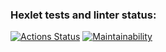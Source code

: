 ### Hexlet tests and linter status:
[![Actions Status](https://github.com/alex-prog4/frontend-project-44/actions/workflows/hexlet-check.yml/badge.svg)](https://github.com/alex-prog4/frontend-project-44/actions)
[![Maintainability](https://api.codeclimate.com/v1/badges/fbcd3a4bad8ab8450ed9/maintainability)](https://codeclimate.com/github/alex-prog4/frontend-project-44/maintainability)
<script src="https://github.com/alex-prog4/frontend-project-44/blob/main/demo.cast" async></script>
<script src="https://github.com/alex-prog4/frontend-project-44/blob/main/democalc.cast" async></script>
<script src="https://github.com/alex-prog4/frontend-project-44/blob/main/demogcd.cast" async></script>
<script src="https://github.com/alex-prog4/frontend-project-44/blob/main/demoprogression.cast" async></script>
